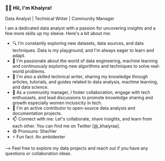 ### 👋🏾 Hii, I'm Khaiyra!  
Data Analyst | Technical Writer | Community Manager

I am a dedicated data analyst with a passion for uncovering insights and a few more skills up my sleeve. Here's a bit about me:
- 🔍 I’m  constantly exploring new datasets, data sources, and data techniques. Data is my playground, and I'm always eager to learn and adapt.
- 🤖 I'm passionate about the world of data engineering, machine learning and continuously exploring new algorithms and techniques to solve real-world problems.
- 📝 I'm also a skilled technical writer, sharing my knowledge through articles, tutorials, and guides related to data analysis, machine learning, and data science.       
- 🔗 As a community manager, I foster collaboration, engage with tech enthusiasts, and lead discussions to promote knowledge sharing and growth especially women inclusicity in tech. 
- 🌟 I'm an active contributor to open-source data analysis and documentation projects.
- 📫 Connect with me: Let's collaborate, share insights, and learn from each other. You can find me on Twitter [@_khaiyraa].
- 😄 Pronouns: She/Her 
- ⚡ Fun fact: An ambidexter
  
--> Feel free to explore my data projects and reach out if you have any questions or collaboration ideas.
